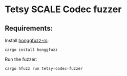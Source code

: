 # Tetsy SCALE Codec fuzzer

## Requirements:
Install [honggfuzz-rs](https://github.com/rust-fuzz/honggfuzz-rs):
```
cargo install honggfuzz
```

Run the fuzzer:
```
cargo hfuzz run tetsy-codec-fuzzer
```



